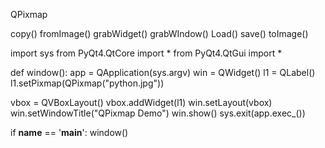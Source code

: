 QPixmap

copy()
fromImage()
grabWidget()
grabWIndow()
Load()
save()
toImage()


import sys
from PyQt4.QtCore import *
from PyQt4.QtGui import *

def window():
   app = QApplication(sys.argv)
   win = QWidget()
   l1 = QLabel()
   l1.setPixmap(QPixmap("python.jpg"))
	
   vbox = QVBoxLayout()
   vbox.addWidget(l1)
   win.setLayout(vbox)
   win.setWindowTitle("QPixmap Demo")
   win.show()
   sys.exit(app.exec_())
	
if __name__ == '__main__':
   window()
